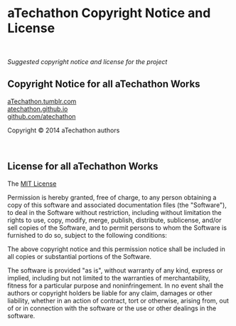 aTechathon Copyright Notice and License
===================================
<br>

_Suggested copyright notice and license for the project_

## Copyright Notice for all aTechathon Works

[aTechathon.tumblr.com]( http://atechathon.tumblr.com.com)  
[atechathon.github.io]( http://atechathon.github.io/ )  
[github.com/atechathon]( https://github.com/atechathon/ )

Copyright &copy; 2014 aTechathon authors

<br>

## License for all aTechathon Works

The [MIT License](http://en.wikipedia.org/wiki/MIT_License)

Permission is hereby granted, free of charge, to any person obtaining a copy
of this software and associated documentation files (the "Software"), to deal
in the Software without restriction, including without limitation the rights
to use, copy, modify, merge, publish, distribute, sublicense, and/or sell
copies of the Software, and to permit persons to whom the Software is
furnished to do so, subject to the following conditions:

The above copyright notice and this permission notice shall be included in
all copies or substantial portions of the Software.

The software is provided "as is", without warranty of any kind, express or
implied, including but not limited to the warranties of merchantability,
fitness for a particular purpose and noninfringement. In no event shall the
authors or copyright holders be liable for any claim, damages or other
liability, whether in an action of contract, tort or otherwise, arising from,
out of or in connection with the software or the use or other dealings in
the software.

<br>